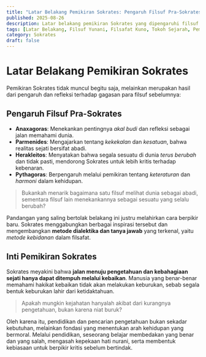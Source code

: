 ```yaml
---
title: "Latar Belakang Pemikiran Sokrates: Pengaruh Filsuf Pra-Sokrates dan Konteks Yunani Kuno"
published: 2025-08-26
description: Latar belakang pemikiran Sokrates yang dipengaruhi filsuf Pra-Sokrates dan konteks intelektual Yunani, melahirkan metode dialektika dan penekanan pada etika.
tags: [Latar Belakang, Filsuf Yunani, Filsafat Kuno, Tokoh Sejarah, Pemikiran Filsafat]
category: Sokrates
draft: false
---
```


# Latar Belakang Pemikiran Sokrates

Pemikiran Sokrates tidak muncul begitu saja, melainkan merupakan hasil dari pengaruh dan refleksi terhadap gagasan para filsuf sebelumnya:

## Pengaruh Filsuf Pra-Sokrates

- **Anaxagoras**: Menekankan pentingnya *akal budi* dan refleksi sebagai jalan memahami dunia.
- **Parmenides**: Mengajarkan tentang *kekekalan* dan *kesatuan*, bahwa realitas sejati bersifat abadi.
- **Herakleitos**: Menyatakan bahwa segala sesuatu di dunia *terus berubah* dan tidak pasti, mendorong Sokrates untuk lebih kritis terhadap kebenaran.
- **Pythagoras**: Berpengaruh melalui pemikiran tentang *keteraturan* dan *harmoni* dalam kehidupan.

> Bukankah menarik bagaimana satu filsuf melihat dunia sebagai abadi, sementara filsuf lain menekankannya sebagai sesuatu yang selalu berubah?

Pandangan yang saling bertolak belakang ini justru melahirkan cara berpikir baru. Sokrates menggabungkan berbagai inspirasi tersebut dan mengembangkan **metode dialektika dan tanya jawab** yang terkenal, yaitu *metode kebidanan* dalam filsafat.

## Inti Pemikiran Sokrates

Sokrates meyakini bahwa **jalan menuju pengetahuan dan kebahagiaan sejati hanya dapat ditempuh melalui kebaikan**. Manusia yang benar-benar memahami hakikat kebaikan tidak akan melakukan keburukan, sebab segala bentuk keburukan lahir dari ketidaktahuan.

> Apakah mungkin kejahatan hanyalah akibat dari kurangnya pengetahuan, bukan karena niat buruk?

Oleh karena itu, pendidikan dan pencarian pengetahuan bukan sekadar kebutuhan, melainkan fondasi yang menentukan arah kehidupan yang bermoral. Melalui pendidikan, seseorang belajar membedakan yang benar dan yang salah, mengasah kepekaan hati nurani, serta membentuk kebiasaan untuk berpikir kritis sebelum bertindak.

